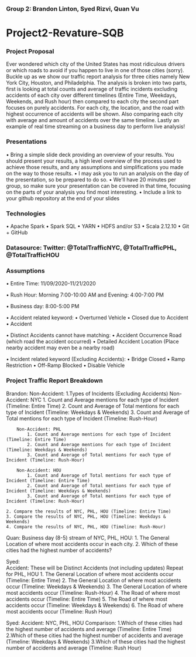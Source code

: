 ### Group 2: Brandon Linton, Syed Rizvi, Quan Vu

# Project2-Revature-SQB

### Project Proposal
Ever wondered which city of the United States has most ridiculous drivers or which roads to avoid
if you happen to live in one of those cities (sorry). Buckle up as we show our traffic report
analysis for three cities namely New York City, Houston, and Philadelphia. The analysis is broken
into two parts, first is looking at total counts and average of traffic incidents excluding accidents
of each city over different timelines (Entire Time, Weekdays, Weekends, and Rush hour) then 
compared to each city the second part focuses on purely accidents. For each city, the location, 
and the road with highest occurrence of accidents will be shown. Also comparing each city with average 
and amount of accidents over the same timeline. Lastly an example of real time streaming on a business 
day to perform live analysis!

### Presentations
• Bring a simple slide deck providing an overview of your results. You should present your results, a high level overview of the process used to achieve those results, and any assumptions and simplifications you made on the way to those results.
• I may ask you to run an analysis on the day of the presentation, so be prepared to do so.
• We'll have 20 minutes per group, so make sure your presentation can be covered in that time, focusing on the parts of your analysis you find most interesting.
• Include a link to your github repository at the end of your slides

### Technologies
• Apache Spark
• Spark SQL
• YARN
• HDFS and/or S3
• Scala 2.12.10
• Git + GitHub

### Datasource: Twitter: @TotalTrafficNYC, @TotalTrafficPHL, @TotalTrafficHOU

### Assumptions
• Entire Time: 11/09/2020-11/21/2020

• Rush Hour: Morning 7:00-10:00 AM and Evening: 4:00-7:00 PM

• Business day: 8:00-5:00 PM

• Accident related keyword: 
	• Overturned Vehicle 
	• Closed due to Accident
	• Accident

• Distinct Accidents cannot have matching:
	• Accident Occurrence Road (which road the accident occurred)
	• Detailed Accident Location (Place nearby accident may even be a nearby road)

• Incident related keyword (Excluding Accidents):
	• Bridge Closed
	• Ramp Restriction
	• Off-Ramp Blocked
	• Disable Vehicle

### Project Traffic Report Breakdown 

Brandon:
Non-Accident:
	1.Types of Incidents (Excluding Accidents)
		Non-Accident: NYC
			1. Count and Average mentions for each type of Incident (Timeline: Entire Time)
			2. Count and Average of Total mentions for each type of Incident (Timeline: Weekdays & Weekends)
			3. Count and Average of Total mentions for each type of Incident (Timeline: Rush-Hour)

		Non-Accident: PHL
			1. Count and Average mentions for each type of Incident (Timeline: Entire Time)
			2. Count and Average mentions for each type of Incident (Timeline: Weekdays & Weekends)
			3. Count and Average of Total mentions for each type of Incident (Timeline: Rush-Hour)

		Non-Accident: HOU
			1. Count and Average of Total mentions for each type of Incident (Timeline: Entire Time)
			2. Count and Average of Total mentions for each type of Incident (Timeline: Weekdays & Weekends)
			3. Count and Average of Total mentions for each type of Incident (Timeline: Rush-Hour)

	2. Compare the results of NYC, PHL, HOU (Timeline: Entire Time)
	3. Compare the results of NYC, PHL, HOU (Timeline: Weekdays & Weekends)
	4. Compare the results of NYC, PHL, HOU (Timeline: Rush-Hour)

Quan: 
Business day (8-5) stream of NYC, PHL, HOU:
 	1. The General Location of where most accidents occur in each city. 
 	2. Which of these cities had the highest number of accidents?

Syed:	
Accident: These will be Distinct Accidents (not including updates) Repeat for PHL, HOU
	1. The General Location of where most accidents occur (Timeline: Entire Time)
	2. The General Location of where most accidents occur (Timeline: Weekdays & Weekends)
	3. The General Location of where most accidents occur (Timeline: Rush-Hour)
	4. The Road of where most accidents occur (Timeline: Entire Time)
	5. The Road of where most accidents occur (Timeline: Weekdays & Weekends)
	6. The Road of where most accidents occur (Timeline: Rush Hour)

Syed:
Accident: NYC, PHL, HOU Comparison:
	1.Which of these cities had the highest number of accidents and average (Timeline: Entire Time)
	2.Which of these cities had the highest number of accidents and average (Timeline: Weekdays & Weekends)
	3.Which of these cities had the highest number of accidents and average (Timeline: Rush Hour)



